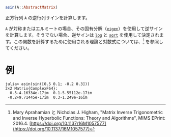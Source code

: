 ```julia
asin(A::AbstractMatrix)
```

正方行列 `A` の逆行列サインを計算します。

`A` が対称またはエルミートの場合、その固有分解（[`eigen`](@ref)）を使用して逆サインを計算します。そうでない場合、逆サインは [`log`](@ref) と [`sqrt`](@ref) を使用して決定されます。この関数を計算するために使用される理論と対数式については、[^AH16_2] を参照してください。

[^AH16_2]: Mary Aprahamian と Nicholas J. Higham, "Matrix Inverse Trigonometric and Inverse Hyperbolic Functions: Theory and Algorithms", MIMS EPrint: 2016.4. [https://doi.org/10.1137/16M1057577](https://doi.org/10.1137/16M1057577)

# 例

```julia-repl
julia> asin(sin([0.5 0.1; -0.2 0.3]))
2×2 Matrix{ComplexF64}:
  0.5-4.16334e-17im  0.1-5.55112e-17im
 -0.2+9.71445e-17im  0.3-1.249e-16im
```
